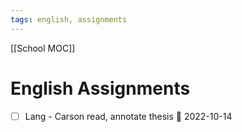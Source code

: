 ```yaml
---
tags: english, assignments
---
```

[[School MOC]]
# English Assignments
- [ ] Lang - Carson read, annotate thesis 📅 2022-10-14